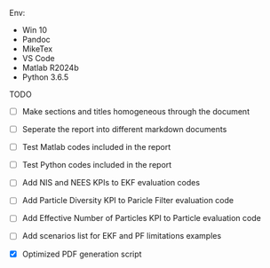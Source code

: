 Env:
- Win 10
- Pandoc
- MikeTex
- VS Code
- Matlab R2024b
- Python 3.6.5

TODO
- [ ] Make sections and titles homogeneous through the document
- [ ] Seperate the report into different markdown documents
- [ ] Test Matlab codes included in the report
- [ ] Test Python codes included in the report
- [ ] Add NIS and NEES KPIs to EKF evaluation codes
- [ ] Add Particle Diversity KPI to Paricle Filter evaluation code
- [ ] Add Effective Number of Particles KPI to Particle evaluation code
- [ ] Add scenarios list for EKF and PF limitations examples
- [x] Optimized PDF generation script

